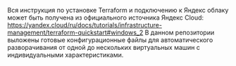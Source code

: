 Вся инструкция по установке Terraform и подключению к Яндекс облаку может быть получена из официального источника Яндекс Cloud: https://yandex.cloud/ru/docs/tutorials/infrastructure-management/terraform-quickstart#windows_2
В данном репозитории выложены готовые конфигурационные файлы для автоматического разворачивания от одной до нескольких виртуальных машин с индивидуальными характеристиками.
